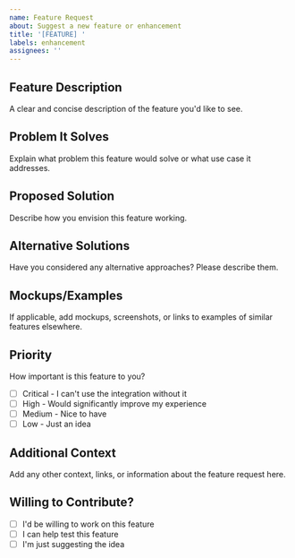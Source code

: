 ```yaml
---
name: Feature Request
about: Suggest a new feature or enhancement
title: '[FEATURE] '
labels: enhancement
assignees: ''
---
```


## Feature Description
A clear and concise description of the feature you'd like to see.

## Problem It Solves
Explain what problem this feature would solve or what use case it addresses.

## Proposed Solution
Describe how you envision this feature working.

## Alternative Solutions
Have you considered any alternative approaches? Please describe them.

## Mockups/Examples
If applicable, add mockups, screenshots, or links to examples of similar features elsewhere.

## Priority
How important is this feature to you?
- [ ] Critical - I can't use the integration without it
- [ ] High - Would significantly improve my experience
- [ ] Medium - Nice to have
- [ ] Low - Just an idea

## Additional Context
Add any other context, links, or information about the feature request here.

## Willing to Contribute?
- [ ] I'd be willing to work on this feature
- [ ] I can help test this feature
- [ ] I'm just suggesting the idea
